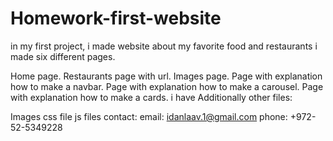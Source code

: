 # Homework-first-website

in my first project, i made website about my favorite food and restaurants i made six different pages.

Home page.
Restaurants page with url.
Images page.
Page with explanation how to make a navbar.
Page with explanation how to make a carousel.
Page with explanation how to make a cards.
i have Additionally other files:

Images
css file
js files
contact: email: idanlaav.1@gmail.com phone: +972-52-5349228
